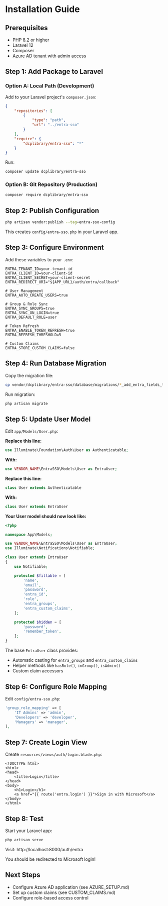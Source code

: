 # Installation Guide

## Prerequisites

- PHP 8.2 or higher
- Laravel 12
- Composer
- Azure AD tenant with admin access

## Step 1: Add Package to Laravel

### Option A: Local Path (Development)

Add to your Laravel project's `composer.json`:

```json
{
    "repositories": [
        {
            "type": "path",
            "url": "../entra-sso"
        }
    ],
    "require": {
        "dcplibrary/entra-sso": "*"
    }
}
```

Run:
```bash
composer update dcplibrary/entra-sso
```

### Option B: Git Repository (Production)

```bash
composer require dcplibrary/entra-sso
```

## Step 2: Publish Configuration

```bash
php artisan vendor:publish --tag=entra-sso-config
```

This creates `config/entra-sso.php` in your Laravel app.

## Step 3: Configure Environment

Add these variables to your `.env`:

```env
ENTRA_TENANT_ID=your-tenant-id
ENTRA_CLIENT_ID=your-client-id
ENTRA_CLIENT_SECRET=your-client-secret
ENTRA_REDIRECT_URI="${APP_URL}/auth/entra/callback"

# User Management
ENTRA_AUTO_CREATE_USERS=true

# Group & Role Sync
ENTRA_SYNC_GROUPS=true
ENTRA_SYNC_ON_LOGIN=true
ENTRA_DEFAULT_ROLE=user

# Token Refresh
ENTRA_ENABLE_TOKEN_REFRESH=true
ENTRA_REFRESH_THRESHOLD=5

# Custom Claims
ENTRA_STORE_CUSTOM_CLAIMS=false
```

## Step 4: Run Database Migration

Copy the migration file:
```bash
cp vendor/dcplibrary/entra-sso/database/migrations/*_add_entra_fields_to_users.php database/migrations/
```

Run migration:
```bash
php artisan migrate
```

## Step 5: Update User Model

Edit `app/Models/User.php`:

**Replace this line:**
```php
use Illuminate\Foundation\Auth\User as Authenticatable;
```

**With:**
```php
use VENDOR_NAME\EntraSSO\Models\User as EntraUser;
```

**Replace this line:**
```php
class User extends Authenticatable
```

**With:**
```php
class User extends EntraUser
```

**Your User model should now look like:**
```php
<?php

namespace App\Models;

use VENDOR_NAME\EntraSSO\Models\User as EntraUser;
use Illuminate\Notifications\Notifiable;

class User extends EntraUser
{
    use Notifiable;

    protected $fillable = [
        'name',
        'email',
        'password',
        'entra_id',
        'role',
        'entra_groups',
        'entra_custom_claims',
    ];

    protected $hidden = [
        'password',
        'remember_token',
    ];
}
```

The base `EntraUser` class provides:
- Automatic casting for `entra_groups` and `entra_custom_claims`
- Helper methods like `hasRole()`, `inGroup()`, `isAdmin()`
- Custom claim accessors

## Step 6: Configure Role Mapping

Edit `config/entra-sso.php`:

```php
'group_role_mapping' => [
    'IT Admins' => 'admin',
    'Developers' => 'developer',
    'Managers' => 'manager',
],
```

## Step 7: Create Login View

Create `resources/views/auth/login.blade.php`:

```blade
<!DOCTYPE html>
<html>
<head>
    <title>Login</title>
</head>
<body>
    <h1>Login</h1>
    <a href="{{ route('entra.login') }}">Sign in with Microsoft</a>
</body>
</html>
```

## Step 8: Test

Start your Laravel app:
```bash
php artisan serve
```

Visit: http://localhost:8000/auth/entra

You should be redirected to Microsoft login!

## Next Steps

- Configure Azure AD application (see AZURE_SETUP.md)
- Set up custom claims (see CUSTOM_CLAIMS.md)
- Configure role-based access control

